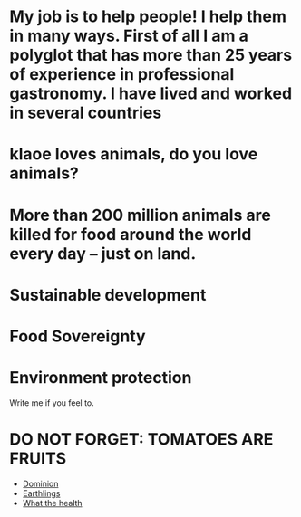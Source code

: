 


# My job is to help people! I help them in many ways. First of all I am a polyglot that has more than 25 years of experience in professional gastronomy. I have lived and worked in several countries 
# klaoe loves animals, do you love animals?

# More than 200 million animals are killed for food around the world every day – just on land.


# Sustainable development
# Food Sovereignty
# Environment protection

Write me if you feel to.


# DO NOT FORGET: TOMATOES ARE FRUITS


- [Dominion](https://www.dominionmovement.com "Dominion")
- [Earthlings](https://vimeo.com/209647801 "Earthlings")
- [What the health](https://vimeo.com/ondemand/whatthehealth)

